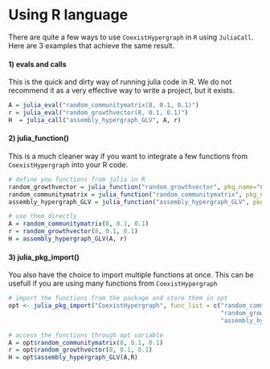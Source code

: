 # Using R language


There are quite a few ways to use `CoexistHypergraph` in `R` using `JuliaCall`. Here are 3 examples that achieve the same result.

#### 1) evals and calls
This is the quick and dirty way of running julia code in R. We do not recommend it as a very effective way to write a project, but it exists.
```R
A = julia_eval("random_communitymatrix(8, 0.1, 0.1)")
r = julia_eval("random_growthvector(8, 0.1, 0.1)")
H  = julia_call("assembly_hypergraph_GLV", A, r)
```

#### 2) julia_function()
This is a much cleaner way if you want to integrate a few functions from `CoexistHypergraph` into your R code.
```R
# define you functions from julia in R
random_growthvector = julia_function("random_growthvector", pkg_name="CoexistHypergraph")
random_communitymatrix = julia_function("random_communitymatrix", pkg_name="CoexistHypergraph")
assembly_hypergraph_GLV = julia_function("assembly_hypergraph_GLV", pkg_name="CoexistHypergraph")

# use them directly
A = random_communitymatrix(8, 0.1, 0.1)
r = random_growthvector(8, 0.1, 0.1)
H = assembly_hypergraph_GLV(A, r)
```

#### 3) julia_pkg_import()
You also have the choice to import multiple functions at once. This can be usefull if you are using many functions from `CoexistHypergraph`
```R
# import the functions from the package and store them in opt
opt <- julia_pkg_import("CoexistHypergraph", func_list = c("random_communitymatrix",
                                                           "random_growthvector",
                                                           "assembly_hypergraph_GLV"))

# access the functions through opt variable
A = opt$random_communitymatrix(8, 0.1, 0.1)
r = opt$random_growthvector(8, 0.1, 0.1)
H = opt$assembly_hypergraph_GLV(A,R)
```
